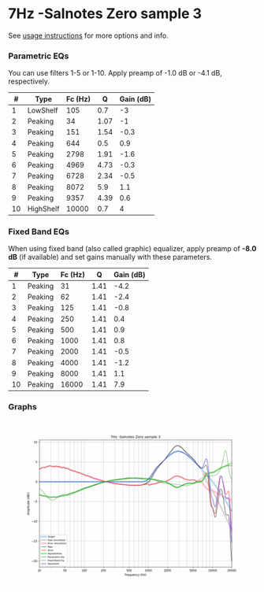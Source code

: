 # 7Hz -Salnotes Zero sample 3
See [usage instructions](https://github.com/jaakkopasanen/AutoEq#usage) for more options and info.

### Parametric EQs
You can use filters 1-5 or 1-10. Apply preamp of -1.0 dB or -4.1 dB, respectively.

|   # | Type      |   Fc (Hz) |    Q |   Gain (dB) |
|-----|-----------|-----------|------|-------------|
|   1 | LowShelf  |       105 | 0.7  |        -3   |
|   2 | Peaking   |        34 | 1.07 |        -1   |
|   3 | Peaking   |       151 | 1.54 |        -0.3 |
|   4 | Peaking   |       644 | 0.5  |         0.9 |
|   5 | Peaking   |      2798 | 1.91 |        -1.6 |
|   6 | Peaking   |      4969 | 4.73 |        -0.3 |
|   7 | Peaking   |      6728 | 2.34 |        -0.5 |
|   8 | Peaking   |      8072 | 5.9  |         1.1 |
|   9 | Peaking   |      9357 | 4.39 |         0.6 |
|  10 | HighShelf |     10000 | 0.7  |         4   |

### Fixed Band EQs
When using fixed band (also called graphic) equalizer, apply preamp of **-8.0 dB** (if available) and set gains manually with these parameters.

|   # | Type    |   Fc (Hz) |    Q |   Gain (dB) |
|-----|---------|-----------|------|-------------|
|   1 | Peaking |        31 | 1.41 |        -4.2 |
|   2 | Peaking |        62 | 1.41 |        -2.4 |
|   3 | Peaking |       125 | 1.41 |        -0.8 |
|   4 | Peaking |       250 | 1.41 |         0.4 |
|   5 | Peaking |       500 | 1.41 |         0.9 |
|   6 | Peaking |      1000 | 1.41 |         0.8 |
|   7 | Peaking |      2000 | 1.41 |        -0.5 |
|   8 | Peaking |      4000 | 1.41 |        -1.2 |
|   9 | Peaking |      8000 | 1.41 |         1.1 |
|  10 | Peaking |     16000 | 1.41 |         7.9 |

### Graphs
![](./7Hz%20-Salnotes%20Zero%20sample%203.png)
